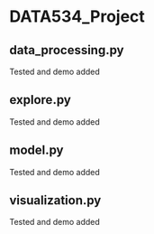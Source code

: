 # DATA534_Project

## data_processing.py
Tested and demo added

## explore.py
Tested and demo added

## model.py
Tested and demo added

## visualization.py
Tested and demo added
